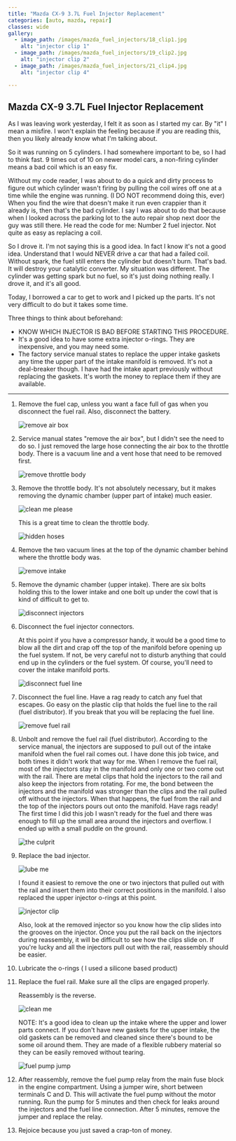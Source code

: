 ```yaml
---
title: "Mazda CX-9 3.7L Fuel Injector Replacement"
categories: [auto, mazda, repair]
classes: wide
gallery:
  - image_path: /images/mazda_fuel_injectors/18_clip1.jpg
    alt: "injector clip 1"
  - image_path: /images/mazda_fuel_injectors/19_clip2.jpg
    alt: "injector clip 2"
  - image_path: /images/mazda_fuel_injectors/21_clip4.jpg
    alt: "injector clip 4"  

---
```



## Mazda CX-9 3.7L Fuel Injector Replacement

As I was leaving work yesterday, I felt it as soon as I started my car.  By "it" I mean a misfire.  I won't explain the feeling because if you are reading this, then you likely already know what I'm talking about.  

So it was running on 5 cylinders. I had somewhere important to be, so I had to think fast. 9 times out of 10 on newer model cars, a non-firing cylinder means a bad coil which is an easy fix.  

Without my code reader, I was about to do a quick and dirty process to figure out which cylinder wasn't firing by pulling the coil wires off one at a time while the engine was running. (I DO NOT recommend doing this, ever) When you find the wire that doesn't make it run even crappier than it already is, then that's the bad cylinder.  I say I was about to do that because when I looked across the parking lot to the auto repair shop next door the guy was still there.  He read the code for me: Number 2 fuel injector.  Not quite as easy as replacing a coil.  

So I drove it. I'm not saying this is a good idea. In fact I know it's not a good idea.  Understand that I would NEVER drive a car that had a failed coil.  Without spark, the fuel still enters the cylinder but doesn't burn. That's bad. It will destroy your catalytic converter.  My situation was different. The cylinder was getting spark but no fuel, so it's just doing nothing really.  I drove it, and it's all good.

Today, I borrowed a car to get to work and I picked up the parts.  It's not very difficult to do but it takes some time.

Three things to think about beforehand:

*  KNOW WHICH INJECTOR IS BAD BEFORE STARTING THIS PROCEDURE.
*  It's a good idea to have some extra injector o-rings.  They are inexpensive, and you may need some.
*  The factory service manual states to replace the upper intake gaskets any time the upper part of the intake manifold is removed.  It's not a deal-breaker though.  I have had the intake apart previously without replacing the gaskets.  It's worth the money to replace them if they are available.

------

1. Remove the fuel cap, unless you want a face full of gas when you disconnect the fuel rail. Also, disconnect the battery.  


   <img src="{{ site.url }}{{ site.baseurl }}/images/mazda_fuel_injectors/2_remove_airbox.jpg" alt="remove air box">  


2. Service manual states "remove the air box", but I didn't see the need to do so.  I just removed the large hose connecting the air box to the throttle body.  There is a vacuum line and a vent hose that need to be removed first.  

   <img src="{{ site.url }}{{ site.baseurl }}/images/mazda_fuel_injectors/3_remove_throt_body.jpg" alt="remove throttle body">

3. Remove the throttle body.  It's not absolutely necessary, but it makes removing the dynamic chamber (upper part of intake) much easier.  

     <img src="{{ site.url }}{{ site.baseurl }}/images/mazda_fuel_injectors/5_time_to_clean.jpg" alt="clean me please">   

    This is a great time to clean the throttle body.  

    <img src="{{ site.url }}{{ site.baseurl }}/images/mazda_fuel_injectors/6_difficult.jpg" alt="hidden hoses">  

4. Remove the two vacuum lines at the top of the dynamic chamber behind where the throttle body was.  

   <img src="{{ site.url }}{{ site.baseurl }}/images/mazda_fuel_injectors/7_remove_intake.jpg" alt="remove intake">  


5. Remove the dynamic chamber (upper intake).  There are six bolts holding this to the lower intake and one bolt up under the cowl that is kind of difficult to get to.  

    <img src="{{ site.url }}{{ site.baseurl }}/images/mazda_fuel_injectors/10_disconnect_injectors.jpg" alt="disconnect injectors">  


6. Disconnect the fuel injector connectors.

    At this point if you have a compressor handy, it would be a good time to blow all the dirt and crap off the top of the manifold before opening up the fuel system. If not, be very careful not to disturb anything that could end up in the cylinders or the fuel system. Of course, you'll need to cover the intake manifold ports.  

    <img src="{{ site.url }}{{ site.baseurl }}/images/mazda_fuel_injectors/11_fuel_line.jpg" alt="disconnect fuel line">  


7. Disconnect the fuel line.  Have a rag ready to catch any fuel that escapes.  Go easy on the plastic clip that holds the fuel line to the rail (fuel distributor). If you break that you will be replacing the fuel line.  

    <img src="{{ site.url }}{{ site.baseurl }}/images/mazda_fuel_injectors/14_fuel_rail.jpg" alt="remove fuel rail">  


8. Unbolt and remove the fuel rail (fuel distributor).  According to the service manual, the injectors are supposed to pull out of the intake manifold when the fuel rail comes out.  I have done this job twice, and both times it didn't work that way for me. When I remove the fuel rail, most of the injectors stay in the manifold and only one or two come out with the rail.  There are metal clips that hold the injectors to the rail and also keep the injectors from rotating.  For me, the bond between the injectors and the manifold was stronger than the clips and the rail pulled off without the injectors. When that happens, the fuel from the rail and the top of the injectors pours out onto the manifold.  Have rags ready!  The first time I did this job I wasn't ready for the fuel and there was enough to fill up the small area around the injectors and overflow.  I ended up with a small puddle on the ground.  

    <img src="{{ site.url }}{{ site.baseurl }}/images/mazda_fuel_injectors/15_culprit.jpg" alt="the culprit">  

9. Replace the bad injector.  

    <img src="{{ site.url }}{{ site.baseurl }}/images/mazda_fuel_injectors/17_o_rings.jpg" alt="lube me">  

    I found it easiest to remove the one or two injectors that pulled out with the rail and insert them into their correct positions in the manifold. I also replaced the upper injector o-rings at this point.  

    <img src="{{ site.url }}{{ site.baseurl }}/images/mazda_fuel_injectors/21_clip4.jpg" alt="injector clip">

    Also, look at the removed injector so you know how the clip slides into the grooves on the injector.  Once you put the rail back on the injectors during reassembly, it will be difficult to see how the clips slide on.  If you're lucky and all the injectors pull out with the rail, reassembly should be easier.  


10. Lubricate the o-rings ( I used a silicone based product)  


11. Replace the fuel rail.  Make sure all the clips are engaged properly.  

    Reassembly is the reverse.  

    <img src="{{ site.url }}{{ site.baseurl }}/images/mazda_fuel_injectors/22_gasket.jpg" alt="clean me">  


    NOTE:  It's a good idea to clean up the intake where the upper and lower parts connect. If you don't have new gaskets for the upper intake, the old gaskets can be removed and cleaned since there's bound to be some oil around them.  They are made of a flexible rubbery material so they can be easily removed without tearing.  

    <img src="{{ site.url }}{{ site.baseurl }}/images/mazda_fuel_injectors/27_closeup.jpg" alt="fuel pump jump">  

12. After reassembly, remove the fuel pump relay from the main fuse block in the engine compartment.  Using a jumper wire, short between terminals C and D.  This will activate the fuel pump without the motor running.  Run the pump for 5 minutes and then check for leaks around the injectors and the fuel line connection.  After 5 minutes, remove the jumper and replace the relay.

13. Rejoice because you just saved a crap-ton of money.
